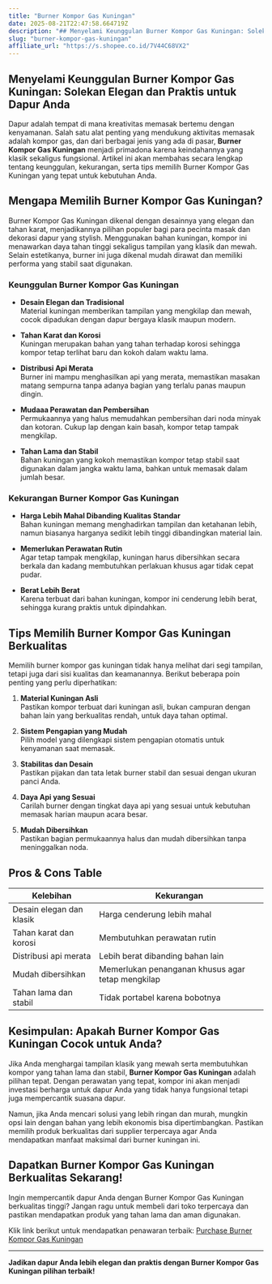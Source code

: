 ```yaml
---
title: "Burner Kompor Gas Kuningan"
date: 2025-08-21T22:47:58.664719Z
description: "## Menyelami Keunggulan Burner Kompor Gas Kuningan: Solekan Elegan dan Praktis untuk Dapur Anda..."
slug: "burner-kompor-gas-kuningan"
affiliate_url: "https://s.shopee.co.id/7V44C68VX2"
---
```

## Menyelami Keunggulan Burner Kompor Gas Kuningan: Solekan Elegan dan Praktis untuk Dapur Anda

Dapur adalah tempat di mana kreativitas memasak bertemu dengan kenyamanan. Salah satu alat penting yang mendukung aktivitas memasak adalah kompor gas, dan dari berbagai jenis yang ada di pasar, **Burner Kompor Gas Kuningan** menjadi primadona karena keindahannya yang klasik sekaligus fungsional. Artikel ini akan membahas secara lengkap tentang keunggulan, kekurangan, serta tips memilih Burner Kompor Gas Kuningan yang tepat untuk kebutuhan Anda.  

## Mengapa Memilih Burner Kompor Gas Kuningan?  

Burner Kompor Gas Kuningan dikenal dengan desainnya yang elegan dan tahan karat, menjadikannya pilihan populer bagi para pecinta masak dan dekorasi dapur yang stylish. Menggunakan bahan kuningan, kompor ini menawarkan daya tahan tinggi sekaligus tampilan yang klasik dan mewah. Selain estetikanya, burner ini juga dikenal mudah dirawat dan memiliki performa yang stabil saat digunakan.  

### Keunggulan Burner Kompor Gas Kuningan  

- **Desain Elegan dan Tradisional**  
  Material kuningan memberikan tampilan yang mengkilap dan mewah, cocok dipadukan dengan dapur bergaya klasik maupun modern.  

- **Tahan Karat dan Korosi**  
  Kuningan merupakan bahan yang tahan terhadap korosi sehingga kompor tetap terlihat baru dan kokoh dalam waktu lama.  

- **Distribusi Api Merata**  
  Burner ini mampu menghasilkan api yang merata, memastikan masakan matang sempurna tanpa adanya bagian yang terlalu panas maupun dingin.  

- **Mudaaa Perawatan dan Pembersihan**  
  Permukaannya yang halus memudahkan pembersihan dari noda minyak dan kotoran. Cukup lap dengan kain basah, kompor tetap tampak mengkilap.  

- **Tahan Lama dan Stabil**  
  Bahan kuningan yang kokoh memastikan kompor tetap stabil saat digunakan dalam jangka waktu lama, bahkan untuk memasak dalam jumlah besar.  

### Kekurangan Burner Kompor Gas Kuningan  

- **Harga Lebih Mahal Dibanding Kualitas Standar**  
  Bahan kuningan memang menghadirkan tampilan dan ketahanan lebih, namun biasanya harganya sedikit lebih tinggi dibandingkan material lain.  

- **Memerlukan Perawatan Rutin**  
  Agar tetap tampak mengkilap, kuningan harus dibersihkan secara berkala dan kadang membutuhkan perlakuan khusus agar tidak cepat pudar.  

- **Berat Lebih Berat**  
  Karena terbuat dari bahan kuningan, kompor ini cenderung lebih berat, sehingga kurang praktis untuk dipindahkan.  

## Tips Memilih Burner Kompor Gas Kuningan Berkualitas  

Memilih burner kompor gas kuningan tidak hanya melihat dari segi tampilan, tetapi juga dari sisi kualitas dan keamanannya. Berikut beberapa poin penting yang perlu diperhatikan:  

1. **Material Kuningan Asli**  
   Pastikan kompor terbuat dari kuningan asli, bukan campuran dengan bahan lain yang berkualitas rendah, untuk daya tahan optimal.  

2. **Sistem Pengapian yang Mudah**  
   Pilih model yang dilengkapi sistem pengapian otomatis untuk kenyamanan saat memasak.  

3. **Stabilitas dan Desain**  
   Pastikan pijakan dan tata letak burner stabil dan sesuai dengan ukuran panci Anda.  

4. **Daya Api yang Sesuai**  
   Carilah burner dengan tingkat daya api yang sesuai untuk kebutuhan memasak harian maupun acara besar.  

5. **Mudah Dibersihkan**  
   Pastikan bagian permukaannya halus dan mudah dibersihkan tanpa meninggalkan noda.  

## Pros & Cons Table  

| Kelebihan                        | Kekurangan                        |
|----------------------------------|-----------------------------------|
| Desain elegan dan klasik       | Harga cenderung lebih mahal    |
| Tahan karat dan korosi        | Membutuhkan perawatan rutin   |
| Distribusi api merata           | Lebih berat dibanding bahan lain |
| Mudah dibersihkan             | Memerlukan penanganan khusus agar tetap mengkilap |
| Tahan lama dan stabil        | Tidak portabel karena bobotnya  |  

## Kesimpulan: Apakah Burner Kompor Gas Kuningan Cocok untuk Anda?  

Jika Anda menghargai tampilan klasik yang mewah serta membutuhkan kompor yang tahan lama dan stabil, **Burner Kompor Gas Kuningan** adalah pilihan tepat. Dengan perawatan yang tepat, kompor ini akan menjadi investasi berharga untuk dapur Anda yang tidak hanya fungsional tetapi juga mempercantik suasana dapur.  

Namun, jika Anda mencari solusi yang lebih ringan dan murah, mungkin opsi lain dengan bahan yang lebih ekonomis bisa dipertimbangkan. Pastikan memilih produk berkualitas dari supplier terpercaya agar Anda mendapatkan manfaat maksimal dari burner kuningan ini.  

## Dapatkan Burner Kompor Gas Kuningan Berkualitas Sekarang!  

Ingin mempercantik dapur Anda dengan Burner Kompor Gas Kuningan berkualitas tinggi? Jangan ragu untuk membeli dari toko terpercaya dan pastikan mendapatkan produk yang tahan lama dan aman digunakan.  

Klik link berikut untuk mendapatkan penawaran terbaik: [Purchase Burner Kompor Gas Kuningan](https://s.shopee.co.id/7V44C68VX2)  

---

**Jadikan dapur Anda lebih elegan dan praktis dengan Burner Kompor Gas Kuningan pilihan terbaik!**